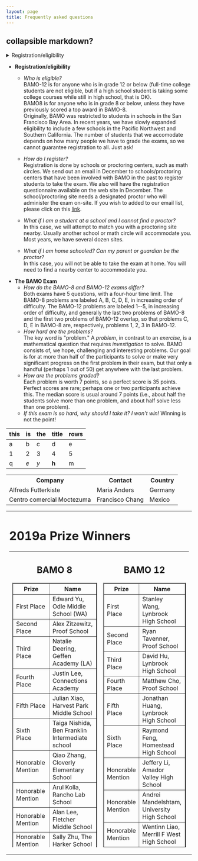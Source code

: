 ```yaml
---
layout: page
title: Frequently asked questions
---
```

## collapsible markdown?

<details><summary>Registration/eligibility</summary>

* _Who is eligible?_   
BAMO-12 is for anyone who is in grade 12 or below (full-time college students are not eligible, but if a high school student is taking some college courses while still in high school, that is OK).  
BAMO8 is for anyone who is in grade 8 or below, unless they have previously scored a top award in BAMO-8.  
Originally, BAMO was restricted to students in schools in the San Francisco Bay Area.  In recent years, we have slowly expanded eligibility to include a few schools in the Pacific Northwest and Southern California. The number of students that we accomodate depends on how many people we have to grade the exams, so we cannot guarantee registration to all.  Just ask!

    * _How do I register?_  
Registration is done by schools or proctoring centers, such as math circles. We  send out an email in December to schools/proctoring centers that have been involved with BAMO in the past to register students to take the exam. We also will have the registration questionnaire available on the web site in December. The school/proctoring site needs a designated proctor who will administer the exam on-site.  If you wish to added to our email list, please click on this [link](https://forms.gle/pVCGWa71KXX8E9wz6).


</details>

* **Registration/eligibility**
    * _Who is eligible?_   
BAMO-12 is for anyone who is in grade 12 or below (full-time college students are not eligible, but if a high school student is taking some college courses while still in high school, that is OK).  
BAMO8 is for anyone who is in grade 8 or below, unless they have previously scored a top award in BAMO-8.  
Originally, BAMO was restricted to students in schools in the San Francisco Bay Area.  In recent years, we have slowly expanded eligibility to include a few schools in the Pacific Northwest and Southern California. The number of students that we accomodate depends on how many people we have to grade the exams, so we cannot guarantee registration to all.  Just ask!

    * _How do I register?_  
Registration is done by schools or proctoring centers, such as math circles. We  send out an email in December to schools/proctoring centers that have been involved with BAMO in the past to register students to take the exam. We also will have the registration questionnaire available on the web site in December. The school/proctoring site needs a designated proctor who will administer the exam on-site.  If you wish to added to our email list, please click on this [link](https://forms.gle/pVCGWa71KXX8E9wz6).
    * _What if I am a student at a school and I cannot find a proctor?_  
In this case, we will attempt to match you with a proctoring site nearby.  Usually another school or math circle will accommodate you. Most years, we have several dozen sites.
    * _What if I am home schooled? Can my parent or guardian be the proctor?_  
In this case, you will not be able to take the exam at home.  You will need to find a nearby center to accommodate you.
* **The BAMO Exam**
    * _How do the BAMO-8 and BAMO-12 exams differ?_  
    Both exams have 5 questions, with a four-hour time limit. The BAMO-8 problems are labeled A, B, C, D, E, in increasing order of difficulty. The BAMO-12 problems are labeled 1--5, in increasing order of difficulty, and generally the last two problems of BAMO-8 and the first two problems of BAMO-12 overlap, so that problems C, D, E in BAMO-8 are, respectively, problems 1, 2, 3 in BAMO-12.
    * _How hard are the problems?_  
    The key word is "problem." A _problem_, in contrast to an _exercise_, is a mathematical question that requires _investigation_ to solve. BAMO consists of, we hope, challenging and interesting problems. Our goal is for at more than half of the participants to solve or make very significant progress on the first problem in their exam, but that only a handful (perhaps 1 out of 50) get anywhere with the last problem.
    * _How are the problems graded?_  
    Each problem is worth 7 points, so a perfect score is 35 points.  Perfect scores are rare; perhaps one or two participants achieve this.  The median score is usual around 7 points (i.e., about half the students solve more than one problem, and about half solve less than one problem).
    * _If this exam is so hard, why should I take it? I won't win!_
    Winning is not the point!



| this | is  | the | title | rows |
|------|-----|-----|-------|------|
| a    | b   | c   | d     | e    |
| 1    | 2   | 3   | 4     | 5    |
| q    | _e_ | *y* | **h** | m    |

<table>
  <tr>
    <th>Company</th>
    <th>Contact</th> 
    <th>Country</th>
  </tr>
  <tr>
    <td>Alfreds Futterkiste</td>
    <td>Maria Anders</td> 
    <td>Germany</td>
  </tr>
  <tr>
    <td>Centro comercial Moctezuma</td>
    <td>Francisco Chang</td> 
    <td>Mexico</td>
  </tr>
</table>
 
<tr valign="top">
                <td align="center">
                    <table border="0" width="400">
                        <tr valign="top">
                            <td>
                                <div class="textbox">
                                    <div class="text">
                                        <h1>2019a Prize Winners</h1>
                                        <table height="800" border="0" cellpadding="10">
                                            <tr valign="top">
                                                <td>
                                                    <div align="center">
                                                        <h2>BAMO 8</h2>
                                                        <table cellpadding="10" border="2">
                                                            <tr>
                                                                <th>Prize</th>
                                                                <th>Name</th>
                                                            </tr>
                                                            <tr>
                                                                <td>First Place</td>
                                                                <td>Edward	Yu,	Odle Middle School (WA)</td>
                                                            </tr>
                                                            <tr>
                                                                <td>Second Place</td>
                                                                <td>Alex	Zitzewitz, 	Proof School</td>
                                                            </tr>
                                                            <tr>
                                                                <td>Third Place</td>
                                                                <td>Natalie	Deering,	Geffen Academy (LA)</td>
                                                            </tr>
                                                            <tr>
                                                                <td>Fourth Place</td>
                                                                <td>Justin	Lee,	Connections Academy</td>
                                                            </tr>
                                                            <tr>
                                                                <td>Fifth Place</td>
                                                                <td>Julian	Xiao,	Harvest Park Middle School</td>
                                                            </tr>
                                                            <tr>
                                                                <td>Sixth Place</td>
                                                                <td>Taiga	Nishida,	Ben Franklin Intermediate school</td>
                                                            </tr>
                                                            <tr>
                                                                <td>Honorable Mention</td>
                                                                <td>	Qiao	Zhang,	Cloverly Elementary School	</td>
                                                            </tr>
                                                            <tr>
                                                                <td>Honorable Mention</td>
                                                                <td>	Arul	Kolla,	Rancho Lab School	</td>
                                                            </tr>
                                                            <tr>
                                                                <td>Honorable Mention</td>
                                                                <td>	Alan	Lee,	Fletcher Middle School	</td>
                                                            </tr>
                                                            <tr>
                                                                <td>Honorable Mention</td>
                                                                <td>	Sally	Zhu,	The Harker School	</td>
                                                            </tr>
                                                            <tr>
                                                                <td>Honorable Mention</td>
                                                                <td>	Vishak	Srikanth,	Basis Independent Silicon Valley	</td>
                                                            </tr>
                                                            <tr>
                                                                <td>Honorable Mention</td>
                                                                <td>	Cynthia	Wang,	The Harker School	</td>
                                                            </tr>
                                                            <tr>
                                                                <td>Honorable Mention</td>
                                                                <td>	Henry	Gustafson,	SF Day School	</td>
                                                            </tr>
                                                            <tr>
                                                                <td>Honorable Mention</td>
                                                                <td>	August	Deer,	Geffen Academy	</td>
                                                            </tr>
                                                            <tr>
                                                                <td>Honorable Mention</td>
                                                                <td>	Indeever	Madireddy,	Basis Independent Silicon Valley	</td>
                                                            </tr>
                                                            <tr>
                                                                <td>Honorable Mention</td>
                                                                <td>	Ishir	Garg,	Castillero Middle School	</td>
                                                            </tr>
                                                            <tr>
                                                                <td>Honorable Mention</td>
                                                                <td>	Nicole	Shen,	Sierramont Middle School	</td>
                                                            </tr>
                                                        </table>
                                                        <br>
                                                        <br>
                                                        <table cellpadding="10" border="2">
                                                            <tr>
                                                                <th>Team Prize</th>
                                                                <th>Team Name</th>
                                                            </tr>
                                                            <tr>
                                                                <td>First Place Team Score</td>
                                                                <td>The Harker School</td>
                                                            </tr>
                                                            <tr>
                                                                <td>Second Place Team Score</td>
                                                                <td>Basis Independent Silicon Valley</td>
                                                            </tr>
                                                            <tr>
                                                                <td>Third Place Team Score</td>
                                                                <td>Proof School</td>
                                                            </tr>
                                                            <tr>
                                                                <td>First Place Team Participation</td>
                                                                <td>Fletcher Middle School</td>
                                                            </tr>
                                                            <tr>
                                                                <td>Second Place Team Participation</td>
                                                                <td>Basis Independent Silicon Valley</td>
                                                            </tr>
                                                            <tr>
                                                                <td>Third Place Team Participation</td>
                                                                <td>The Nueva School</td>
                                                            </tr>
                                                        </table>
                                                        <br>
                                                        <br>
                                                </td>
                                                <td>
                                                    <div align="center">
                                                        <h2>BAMO 12</h2>
                                                        <table cellpadding="10" border="2">
                                                            <tr>
                                                                <th>Prize</th>
                                                                <th>Name</th>
                                                            </tr>
                                                            <tr>
                                                                <td>First Place</td>
                                                                <td>		Stanley	Wang,	Lynbrook High School	</td>
                                                            </tr>
                                                            <tr>
                                                                <td>Second Place</td>
                                                                <td>		Ryan	Tavenner,	Proof School	</td>
                                                            </tr>
                                                            <tr>
                                                                <td>Third Place</td>
                                                                <td>		David	Hu,	Lynbrook High School	</td>
                                                            </tr>
                                                            <tr>
                                                                <td>Fourth Place</td>
                                                                <td>		Matthew	Cho,	Proof School	</td>
                                                            </tr>
                                                            <tr>
                                                                <td>Fifth Place</td>
                                                                <td>		Jonathan	Huang,	Lynbrook High School	</td>
                                                            </tr>
                                                            <tr>
                                                                <td>Sixth Place</td>
                                                                <td>		Raymond	Feng,	Homestead High School	</td>
                                                            </tr>
                                                            <tr>
                                                                <td>Honorable Mention</td>
                                                                <td>		Jeffery	Li,	Amador Valley High School	</td>
                                                            </tr>
                                                            <tr>
                                                                <td>Honorable Mention</td>
                                                                <td>		Andrei	Mandelshtam,	University High School	</td>
                                                            </tr>
                                                            <tr>
                                                                <td>Honorable Mention</td>
                                                                <td>		Wentinn	Liao,	Merrill F West High School	</td>
                                                            </tr>
                                                            <tr>
                                                                <td>Honorable Mention</td>
                                                                <td>		Espen	Slettnes,	Abel Academy (homeschool)	</td>
                                                            </tr>
                                                            <tr>
                                                                <td>Honorable Mention</td>
                                                                <td>		Isaac	Li,	Proof School	</td>
                                                            </tr>
                                                            <tr>
                                                                <td>Honorable Mention</td>
                                                                <td>		Adam	Tang,	Basis Independent Silicon Valley	</td>
                                                            </tr>
                                                            <tr>
                                                                <td>Honorable Mention</td>
                                                                <td>		Andrew	Zhao,	Henry M. Gunn High School	</td>
                                                            </tr>
                                                            <tr>
                                                                <td>Honorable Mention</td>
                                                                <td>		Sean	Li,	Monte Vista High School	</td>
                                                            </tr>
                                                            <tr>
                                                                <td>Honorable Mention</td>
                                                                <td>		Austin	Lei,	Lynbrook High School	</td>
                                                            </tr>
                                                            <tr>
                                                                <td>Honorable Mention</td>
                                                                <td>		Gregory	Baimetov,	Lake Washington High School	</td>
                                                            </tr>
                                                            <tr>
                                                                <td>Honorable Mention</td>
                                                                <td>		Justin	Wu,	Proof School	</td>
                                                            </tr>
                                                            <tr>
                                                                <td>Honorable Mention</td>
                                                                <td>		Arjun	Venkatraman,	Palo Alto  High School	</td>
                                                            </tr>
                                                        </table>
                                                        <br>
                                                        <br>
                                                        <table cellpadding="10" border="2">
                                                            <tr>
                                                                <th>Team Prize</th>
                                                                <th>Team Name</th>
                                                            </tr>
                                                            <tr>
                                                                <td>First Place Team Score</td>
                                                                <td>Lynbrook HS</td>
                                                            </tr>
                                                            <tr>
                                                                <td>Second Place Team Score</td>
                                                                <td>Proof School</td>
                                                            </tr>
                                                            <tr>
                                                                <td>Third Place Team Score</td>
                                                                <td>Henry M. Gunn HS</td>
                                                            </tr>
                                                            <tr>
                                                                <td>First Place Team Participation</td>
                                                                <td>Proof School</td>
                                                            </tr>
                                                            <tr>
                                                                <td>Second Place Team Participation</td>
                                                                <td>Henry M. Gunn HS</td>
                                                            </tr>
                                                            <tr>
                                                                <td>Third Place Team Participation</td>
                                                                <td>Lynbrook HS</td>
                                                            </tr>
                                                        </table>
                                                
                                </div>
                            
                   
